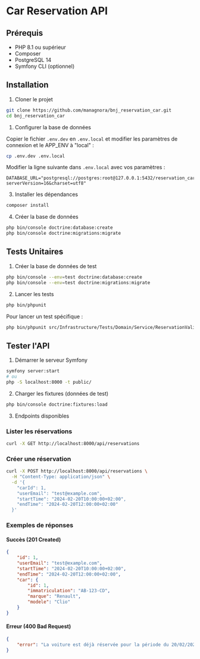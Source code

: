 # Car Reservation API

## Prérequis

- PHP 8.1 ou supérieur
- Composer
- PostgreSQL 14
- Symfony CLI (optionnel)

## Installation

1. Cloner le projet
```bash
git clone https://github.com/managnora/bnj_reservation_car.git
cd bnj_reservation_car
```

1. Configurer la base de données

Copier le fichier `.env.dev` en `.env.local` et modifier les paramètres de connexion et le APP_ENV à "local" :
```bash
cp .env.dev .env.local
```

Modifier la ligne suivante dans `.env.local` avec vos paramètres :
```
DATABASE_URL="postgresql://postgres:root@127.0.0.1:5432/reservation_car?serverVersion=16&charset=utf8"
```

3. Installer les dépendances
```bash
composer install
```

4. Créer la base de données
```bash
php bin/console doctrine:database:create
php bin/console doctrine:migrations:migrate
```

## Tests Unitaires

1. Créer la base de données de test
```bash
php bin/console --env=test doctrine:database:create
php bin/console --env=test doctrine:migrations:migrate
```

2. Lancer les tests
```bash
php bin/phpunit
```

Pour lancer un test spécifique :
```bash
php bin/phpunit src/Infrastructure/Tests/Domain/Service/ReservationValidationServiceTest.php
```

## Tester l'API

1. Démarrer le serveur Symfony
```bash
symfony server:start
# ou
php -S localhost:8000 -t public/
```

2. Charger les fixtures (données de test)
```bash
php bin/console doctrine:fixtures:load
```

3. Endpoints disponibles

### Lister les réservations
```bash
curl -X GET http://localhost:8000/api/reservations
```

### Créer une réservation
```bash
curl -X POST http://localhost:8000/api/reservations \
  -H "Content-Type: application/json" \
  -d '{
    "carId": 1,
    "userEmail": "test@example.com",
    "startTime": "2024-02-20T10:00:00+02:00",
    "endTime": "2024-02-20T12:00:00+02:00"
  }'
```

### Exemples de réponses

#### Succès (201 Created)
```json
{
    "id": 1,
    "userEmail": "test@example.com",
    "startTime": "2024-02-20T10:00:00+02:00",
    "endTime": "2024-02-20T12:00:00+02:00",
    "car": {
        "id": 1,
        "immatriculation": "AB-123-CD",
        "marque": "Renault",
        "modele": "Clio"
    }
}
```

#### Erreur (400 Bad Request)
```json
{
    "error": "La voiture est déjà réservée pour la période du 20/02/2024 10:00 au 20/02/2024 12:00"
}
```
